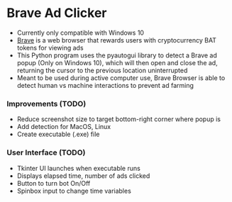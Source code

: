 # Brave Ad Clicker

- Currently only compatible with Windows 10
- [Brave](https://brave.com/) is a web browser that rewards users with cryptocurrency BAT tokens for viewing ads
- This Python program uses the pyautogui library to detect a Brave ad popup (Only on Windows 10), which will then open and close the ad, returning the cursor to the previous location uninterrupted
- Meant to be used during active computer use, Brave Browser is able to detect human vs machine interactions to prevent ad farming 


### Improvements (TODO)
- Reduce screenshot size to target bottom-right corner where popup is
- Add detection for MacOS, Linux
- Create executable (.exe) file

### User Interface (TODO)
- Tkinter UI launches when executable runs
- Displays elapsed time, number of ads clicked
- Button to turn bot On/Off
- Spinbox input to change time variables
